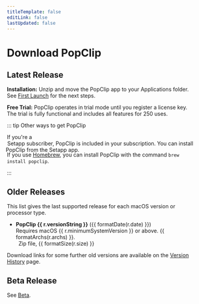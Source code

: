 ```yaml
---
titleTemplate: false
editLink: false
lastUpdated: false
---
```


<script setup>
import Download from '/src/Download.vue';
import AaLink from "/src/AaLink.vue";
import InfoBox from '/src/InfoBox.vue';
import { data } from "/src/data/releases.data";
import { SetappIcon, AppstoreIcon } from 'vue3-simple-icons'
import { formatDate, formatSize, formatArchs } from "/src/helpers/formatters";

const prod = data.production[0];
const beta = data.beta[0];
const pinned = data.production.filter((r) => r.pin);

</script>

# Download PopClip

## Latest Release

<Download
name="PopClip"
:ver="prod.versionString"
:date="prod.date"
:size="prod.size"
:os="prod.minimumSystemVersion"
:archs="prod.archs"
:url="prod.url"
notes="/changelog"
channel="production"
/>

**Installation:** Unzip and move the PopClip app to your Applications folder.
See [First Launch](/guide/install#first-launch) for the next steps.

**Free Trial:** PopClip operates in trial mode until you register a license key.
The trial is fully functional and includes all features for 250 uses.

::: tip Other ways to get PopClip

<!-- If you already bought PopClip from the&nbsp;<AppstoreIcon style="fill: var(--vp-c-text-1); display: inline-block; height:16px; vertical-align: middle; margin:  0 -4px 0 -3px;" />&nbsp;<AaLink cfg="mas.storeUrl">Mac App Store</AaLink>, you can sign in to the store and install PopClip
again for free. -->

If you're a&nbsp;<SetappIcon style="fill: var(--vp-c-text-1); display: inline-block; height:16px; vertical-align: middle; margin: 0 -7px 0 -3px;" />&nbsp;<AaLink cfg="setapp.referralUrl">Setapp</AaLink> subscriber, PopClip is included
in your subscription. You can install PopClip from the Setapp app.

If you use [Homebrew](https://brew.sh/), you can install PopClip with the command
`brew install popclip`.

:::

<InfoBox />

## Older Releases

This list gives the last supported release for each macOS version or processor
type.

<ul>
  <li v-for="r in pinned">
    <b>PopClip {{ r.versionString }}</b> ({{ formatDate(r.date) }})<br>
    Requires macOS {{ r.minimumSystemVersion }} or above. {{ formatArchs(r.archs) }}.<br>
    <DownloadButton :href="r.url" size="smaller" theme="outline" />&ensp;Zip file, {{ formatSize(r.size) }}
  </li>
</ul>

Download links for some further old versions are available on the
[Version History](/changelog) page.

## Beta Release

See [Beta](/beta).
